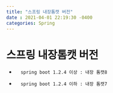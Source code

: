 ```yaml
---
title: "스프링 내장톰캣 버전"
date : 2021-04-01 22:19:30 -0400
categories: Spring
---
```




# 스프링 내장톰캣 버전

* 		spring boot 1.2.4 이상 : 내장 톰캣8
* 		spring boot 1.2.4 이하 : 내장 톰캣7
